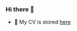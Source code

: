 ### Hi there 👋
* 💬 My CV is stored [here](https://github.com/Rukatonoshi/Rukatonoshi/blob/main/DataScienceCV.pdf)
<!--
**Rukatonoshi/Rukatonoshi** is a ✨ _special_ ✨ repository because its `README.md` (this file) appears on your GitHub profile.

Here are some ideas to get you started:

- 🔭 I’m currently working on ...
- 🌱 I’m currently learning ...
- 👯 I’m looking to collaborate on ...
- 🤔 I’m looking for help with ...
- 💬 Ask me about ...
- 📫 How to reach me: ...
- 😄 Pronouns: ...
- ⚡ Fun fact: ...
-->
